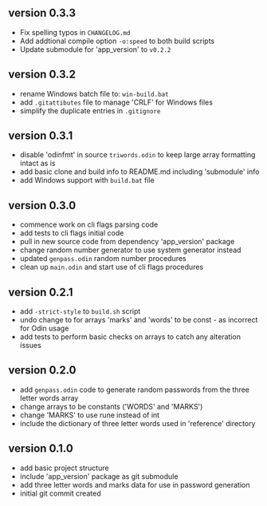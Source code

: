 ## version 0.3.3
- Fix spelling typos in `CHANGELOG.md`
- Add addtional compile option `-o:speed` to both build scripts
- Update submodule for 'app_version' to `v0.2.2`

## version 0.3.2
- rename Windows batch file to: `win-build.bat`
- add `.gitattibutes` file to manage 'CRLF' for Windows files
- simplify the duplicate entries in `.gitignore`

## version 0.3.1
- disable 'odinfmt' in source `triwords.odin` to keep large array formatting intact as is
- add basic clone and build info to README.md including 'submodule' info
- add Windows support with `build.bat` file

## version 0.3.0
- commence work on cli flags parsing code
- add tests to cli flags initial code
- pull in new source code from dependency 'app_version' package
- change random number generator to use system generator instead
- updated `genpass.odin` random number procedures
- clean up `main.odin` and start use of cli flags procedures

## version 0.2.1
- add `-strict-style` to `build.sh` script
- undo change to for arrays 'marks' and 'words' to be const - as incorrect for Odin usage
- add tests to perform basic checks on arrays to catch any alteration issues

## version 0.2.0
- add `genpass.odin` code to generate random passwords from the three letter words array
- change arrays to be constants ('WORDS' and 'MARKS')
- change 'MARKS' to use rune instead of int
- include the dictionary of three letter words used in 'reference' directory

## version 0.1.0
- add basic project structure
- include 'app_version' package as git submodule
- add three letter words and marks data for use in password generation
- initial git commit created
